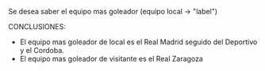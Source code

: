 Se desea saber el equipo mas goleador (equipo local -> "label")

CONCLUSIONES:

* El equipo mas goleador de local es el Real Madrid seguido del Deportivo y el Cordoba.
* El equipo mas goleador de visitante es el Real Zaragoza
